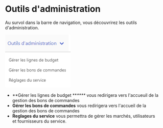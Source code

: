 # Outils d'administration

Au survol dans la barre de navigation, vous découvrirez les outils d'administration.&#x20;

![Menu des outils d'administration](<../../.gitbook/assets/image (14) (1) (1).png>)

* **Gérer les lignes de budget **_****_ vous redirigera vers l'accueuil de la gestion des bons de commandes
* **Gérer les bons de commandes** vous redirigera vers l'accueil de la gestion des bons de commandes
* **Reglages du service** vous permettra de gérer les marchés, utilisateurs et fournisseurs du service.&#x20;
